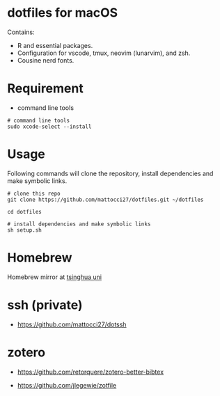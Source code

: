 # dotfiles for macOS

Contains:

- R and essential packages.
- Configuration for vscode, tmux, neovim (lunarvim), and zsh.
- Cousine nerd fonts.

# Requirement

- command line tools

```shell
# command line tools
sudo xcode-select --install
```

# Usage

Following commands will clone the repository, install dependencies and make symbolic links.

```shell
# clone this repo
git clone https://github.com/mattocci27/dotfiles.git ~/dotfiles

cd dotfiles

# install dependencies and make symbolic links
sh setup.sh
```

# Homebrew

Homebrew mirror at [tsinghua uni](https://mirror.tuna.tsinghua.edu.cn/help/homebrew/)

# ssh (private)

- <https://github.com/mattocci27/dotssh>

# zotero

- <https://github.com/retorquere/zotero-better-bibtex>

- <https://github.com/jlegewie/zotfile>


